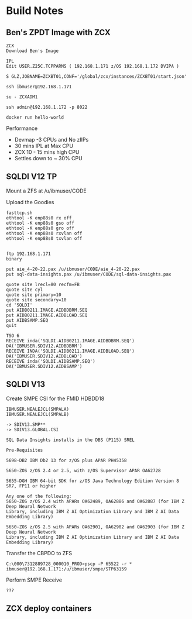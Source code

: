 # Build Notes

## Ben's ZPDT Image with ZCX 

```
ZCX
Download Ben's Image

IPL
Edit USER.Z25C.TCPPARMS ( 192.168.1.171 z/OS 192.168.1.172 DVIPA )

S GLZ,JOBNAME=ZCXBT01,CONF='/global/zcx/instances/ZCXBT01/start.json' 

ssh ibmuser@192.168.1.171

su - ZCXADM1

ssh admin@192.168.1.172 -p 8022

docker run hello-world 
```

Performance

* Devmap -3 CPUs and No zIIPs
* 30 mins IPL at Max CPU 
* ZCX 10 - 15 mins high CPU
* Settles down to ~ 30% CPU

## SQLDI V12 TP 

Mount a ZFS at /u/ibmuser/CODE 

Upload the Goodies
```
fasttcp.sh
ethtool -K enp88s0 rx off
ethtool -K enp88s0 gso off
ethtool -K enp88s0 gro off
ethtool -K enp88s0 rxvlan off
ethtool -K enp88s0 txvlan off


ftp 192.168.1.171
binary

put aie_4-20-22.pax /u/ibmuser/CODE/aie_4-20-22.pax
put sql-data-insights.pax /u/ibmuser/CODE/sql-data-insights.pax

quote site lrecl=80 recfm=FB
quote site cyl
quote site primary=10
quote site secondary=10
cd 'SQLDI'
put AIDB0211.IMAGE.AIDBDBRM.SEQ
put AIDB0211.IMAGE.AIDBLOAD.SEQ
put AIDBSAMP.SEQ
quit

TSO 6
RECEIVE inda('SQLDI.AIDB0211.IMAGE.AIDBDBRM.SEQ')
DA('IBMUSER.SDIV12.AIDBDBRM')
RECEIVE INDA('SQLDI.AIDB0211.IMAGE.AIDBLOAD.SEQ')
DA('IBMUSER.SDIV12.AIDBLOAD')
RECEIVE inda('SQLDI.AIDBSAMP.SEQ')
DA('IBMUSER.SDIV12.AIDBSAMP')

```

## SQLDI V13 

Create SMPE CSI for the FMID HDBDD18


```
IBMUSER.NEALEJCL(SMPALA)
IBMUSER.NEALEJCL(SMPALB)

-> SDIV13.SMP**
-> SDIV13.GLOBAL.CSI 

SQL Data Insights installs in the DBS (P115) SREL

Pre-Requisites

5698-DB2 IBM Db2 13 for z/OS plus APAR PH45358

5650-ZOS z/OS 2.4 or 2.5, with z/OS Supervisor APAR OA62728

5655-DGH IBM 64-bit SDK for z/OS Java Technology Edition Version 8 SR7, FP11 or higher

Any one of the following:
5650-ZOS z/OS 2.4 with APARs OA62489, OA62886 and OA62887 (for IBM Z Deep Neural Network
Library, including IBM Z AI Optimization Library and IBM Z AI Data Embedding Library)

5650-ZOS z/OS 2.5 with APARs OA62901, OA62902 and OA62903 (for IBM Z Deep Neural Network
Library, including IBM Z AI Optimization Library and IBM Z AI Data Embedding Library)

```

Transfer the CBPDO to ZFS

```
C:\000\7312889728_000010_PROD>pscp -P 65522 -r * ibmuser@192.168.1.171:/u/ibmuser/smpe/STP63159
```

Perform SMPE Receive 

```
???
```


## ZCX deploy containers 




